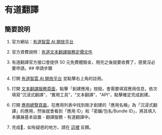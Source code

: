 # 有道翻譯

## 簡要說明

1. 官方網站：[有道智雲 AI 開放平台](http://ai.youdao.com/)
2. 官方資費說明：[有道文本翻譯服務定價文件](https://ai.youdao.com/DOCSIRMA/html/%E8%87%AA%E7%84%B6%E8%AA%9E%E8%A8%80%E7%BF%BB%E8%AD%AF/%E4%BA%A7%E5%93%81%E5%AE%9A%E4%BB%B7/%E6%96%87%E6%9C%AC%E7%BF%BB%E8%AD%AF%E6%9C%8D%E5%8B%99/%E6%96%87%E6%9C%AC%E7%BF%BB%E8%AD%AF%E6%9C%8D%E5%8B%99-%E4%BA%A7%E5%93%81%E5%AE%9A%E4%BB%B7.html)
3. 有道翻譯官方接口會提供 50 元免費體驗金，用完之後就要收費了，感覺沒必要申請。## 申請步驟

1. 打開 [有道智雲 AI 開放平台](http://ai.youdao.com) 並點擊右上角的註冊。
2. 打開 [文本翻譯服務頁面](https://ai.youdao.com/console/#/service-singleton/text-translation)，點擊「創建應用」按鈕，會需要填寫應用信息，依次填寫“沉浸式翻譯”，“實用工具”，“文本翻譯”，“API”，點擊確定完成創建。
3. 打開 [應用總覽頁面](https://ai.youdao.com/console/#/app-overview)，在應用列表中找到剛才創建的「應用名稱」為「沉浸式翻譯」的應用，然後就會看到「應用 ID」和「密鑰/包名/Bundle ID」，將其填入本擴展基本設置 - 翻譯服務 - 有道翻譯中。
4. 完成🎉，如有疑惑的地方，請在 [這裡](https://github.com/immersive-translate/immersive-translate/issues/137) 反饋。